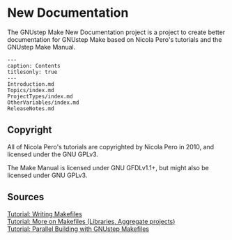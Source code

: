 # New Documentation

The GNUstep Make New Documentation project is a project to create better documentation for GNUstep Make based on Nicola Pero's tutorials and the GNUstep Make Manual.

```{toctree}
---
caption: Contents
titlesonly: true
---     
Introduction.md
Topics/index.md
ProjectTypes/index.md
OtherVariables/index.md
ReleaseNotes.md
```

## Copyright

All of Nicola Pero's tutorials are copyrighted by Nicola Pero in 2010, and licensed under the GNU GPLv3.

The Make Manual is licensed under GNU GFDLv1.1+, but might also be licensed under GNU GPLv3.

## Sources

[Tutorial: Writing Makefiles](https://web.archive.org/web/20211006234718if_/http://www.gnustep.it//nicola/Tutorials/WritingMakefiles/index.html)  
[Tutorial: More on Makefiles (Libraries, Aggregate projects)](https://web.archive.org/web/20211006234718if_/http://www.gnustep.it//nicola/Tutorials/MoreOnMakefiles/index.html)  
[Tutorial: Parallel Building with GNUstep Makefiles](https://web.archive.org/web/20211006234718if_/http://www.gnustep.it//nicola/Tutorials/ParallelBuildingMakefiles/index.html)
